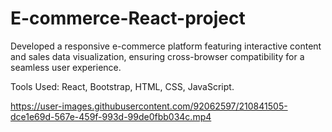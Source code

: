 # E-commerce-React-project
Developed a responsive e-commerce platform featuring interactive content and sales data visualization, ensuring cross-browser compatibility for a seamless user experience.

Tools Used: React, Bootstrap, HTML, CSS, JavaScript.

https://user-images.githubusercontent.com/92062597/210841505-dce1e69d-567e-459f-993d-99de0fbb034c.mp4

